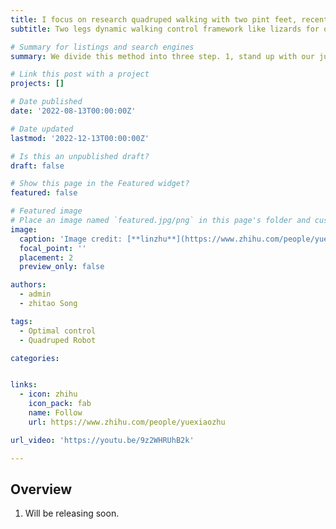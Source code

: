 ```yaml
---
title: I focus on research quadruped walking with two pint feet, recently.
subtitle: Two legs dynamic walking control framework like lizards for quadruped robots.

# Summary for listings and search engines
summary: We divide this method into three step. 1, stand up with our jumping algorithm, 2, jumping with SLIP model 3, HZD or MPC+WBC walking.

# Link this post with a project
projects: []

# Date published
date: '2022-08-13T00:00:00Z'

# Date updated
lastmod: '2022-12-13T00:00:00Z'

# Is this an unpublished draft?
draft: false

# Show this page in the Featured widget?
featured: false

# Featured image
# Place an image named `featured.jpg/png` in this page's folder and customize its options here.
image:
  caption: 'Image credit: [**linzhu**](https://www.zhihu.com/people/yuexiaozhu)'
  focal_point: ''
  placement: 2
  preview_only: false

authors:
  - admin
  - zhitao Song

tags:
  - Optimal control
  - Quadruped Robot

categories:


links:
  - icon: zhihu
    icon_pack: fab
    name: Follow
    url: https://www.zhihu.com/people/yuexiaozhu

url_video: 'https://youtu.be/9z2WHRUhB2k'

---
```


## Overview

1. Will be releasing soon.

